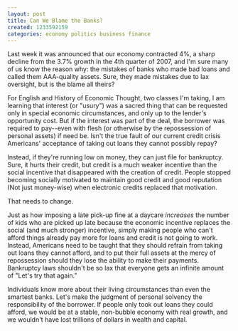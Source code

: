 ```yaml
---
layout: post
title: Can We Blame the Banks?
created: 1233592159
categories: economy politics business finance
---
```

Last week it was announced that our economy contracted 4%, a sharp decline from the 3.7% growth in the 4th quarter of 2007, and I'm sure many of us know the reason why: the mistakes of banks who made bad loans and called them AAA-quality assets. Sure, they made mistakes due to lax oversight, but is the blame all theirs?

For English and History of Economic Thought, two classes I'm taking, I am learning that interest (or "usury") was a sacred thing that can be requested only in special economic circumstances, and only up to the lender's opportunity cost. But if the interest was part of the deal, the borrower was required to pay--even with flesh (or otherwise by the repossession of personal assets) if need be. Isn't the true fault of our current credit crisis Americans' acceptance of taking out loans they cannot possibly repay?

Instead, if they're running low on money, they can just file for bankruptcy. Sure, it hurts their credit, but credit is a much weaker incentive than the social incentive that disappeared with the creation of credit. People stopped becoming socially motivated to maintain good credit and good reputation (Not just money-wise) when electronic credits replaced that motivation.

That needs to change.

Just as how imposing a late pick-up fine at a daycare <em>increases</em> the number of kids who are picked up late because the economic incentive replaces the social (and much stronger) incentive, simply making people who can't afford things already pay more for loans and credit is not going to work. Instead, Americans need to be taught that they should refrain from taking out loans they cannot afford, and to put their full assets at the mercy of repossession should they lose the ability to make their payments. Bankruptcy laws shouldn't be so lax that everyone gets an infinite amount of "Let's try that again."

Individuals know more about their living circumstances than even the smartest banks. Let's make the judgment of personal solvency the responsibility of the borrower. If people only took out loans they could afford, we would be at a stable, non-bubble economy with real growth, and we wouldn't have lost trillions of dollars in wealth and capital.
